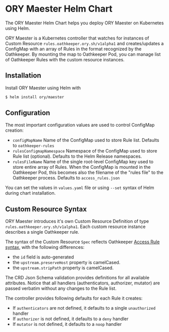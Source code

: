 # ORY Maester Helm Chart

The ORY Maester Helm Chart helps you deploy ORY Maester on Kubernetes using Helm.

ORY Maester is a Kubernetes controller that watches for instances of Custom Resource `rules.oathkeeper.ory.sh/v1alpha1` and creates/updates a ConfigMap with an array of Rules in the format recognized by the Oathkeeper.
By mounting the map to Oathkeeper Pod, you can manage list of Oathkeeper Rules with the custom resource instances.


## Installation

Install ORY Maester using Helm with

```bash
$ helm install ory/maester
```

## Configuration

The most important configuration values are used to control ConfigMap creation:

- `configMapName` Name of the ConfigMap used to store Rule list. Defaults to `oathkeeper-rules`
- `rulesConfigmapNamespace` Namespace of the ConfigMap used to store Rule list (optional). Defaults to the Helm Release namespaces.
- `rulesFileName` Name of the single root-level ConfigMap key used to store entire array of Rules. When the ConfigMap is mounted in the Oathkeeper Pod, this becomes also the filename of the "rules file" to the Oathkeeper process. Defaults to `access_rules.json`

You can set the values in `values.yaml` file or using `--set` syntax of Helm during chart installation.

## Custom Resource Syntax

ORY Maester introduces it's own Custom Resource Definition of type `rules.oathkeeper.ory.sh/v1alpha1`.
Each custom resource instance describes a single Oathkeeper rule.

The syntax of the Custom Resource `Spec` reflects Oathkeeper [Access Rule syntax](https://www.ory.sh/docs/next/oathkeeper/api-access-rules), with the following differences:
- the `id` field is auto-generated
- the `upstream.preserveHost` property is camelCased.
- the `upstream.stripPath` property is camelCased.

The CRD Json Schema validation provides definitions for all available attributes.
Notice that all handlers (authenticators, authorizer, mutator) are passed verbatim without any changes to the Rule list.

The controller provides following defaults for each Rule it creates:
- If `authenticators` are not defined, it defaults to a single `unauthorized` handler
- If `authorizer` is not defined, it defaults to a `deny` handler
- If `mutator` is not defined, it defaults to a `noop` handler

